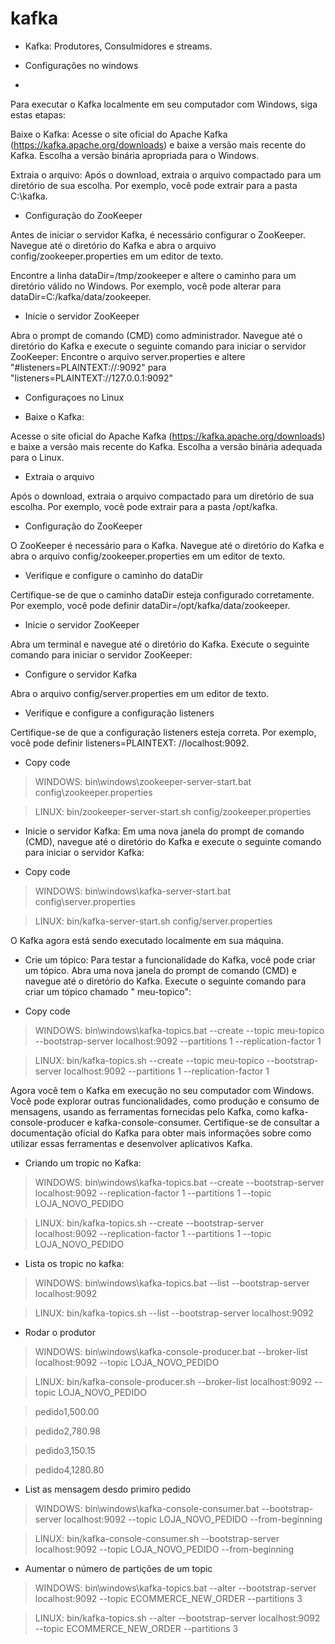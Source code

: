 # kafka

- Kafka: Produtores, Consulmidores e streams.


- Configurações no windows
-

Para executar o Kafka localmente em seu computador com Windows, siga estas etapas:

Baixe o Kafka: Acesse o site oficial do Apache Kafka (https://kafka.apache.org/downloads) e baixe a versão mais recente
do Kafka. Escolha a versão binária apropriada para o Windows.

Extraia o arquivo: Após o download, extraia o arquivo compactado para um diretório de sua escolha. Por exemplo, você
pode extrair para a pasta C:\kafka.

- Configuração do ZooKeeper

Antes de iniciar o servidor Kafka, é necessário configurar o ZooKeeper. Navegue até o diretório do Kafka e abra o
arquivo config/zookeeper.properties em um editor de texto.

Encontre a linha dataDir=/tmp/zookeeper e altere o caminho para um diretório válido no Windows. Por exemplo, você pode
alterar para dataDir=C:/kafka/data/zookeeper.

- Inicie o servidor ZooKeeper

Abra o prompt de comando (CMD) como administrador. Navegue até o diretório do Kafka e execute o seguinte comando para
iniciar o servidor ZooKeeper:
Encontre o arquivo server.properties e altere "#listeners=PLAINTEXT://:9092" para "listeners=PLAINTEXT://127.0.0.1:9092"

- Configuraçoes no Linux

- Baixe o Kafka:

Acesse o site oficial do Apache Kafka (https://kafka.apache.org/downloads) e baixe a versão mais recente do Kafka.
Escolha a versão binária adequada para o Linux.

- Extraia o arquivo

Após o download, extraia o arquivo compactado para um diretório de sua escolha. Por exemplo, você pode extrair para a
pasta /opt/kafka.

- Configuração do ZooKeeper

O ZooKeeper é necessário para o Kafka. Navegue até o diretório do Kafka e abra o arquivo config/zookeeper.properties em
um editor de texto.

- Verifique e configure o caminho do dataDir

Certifique-se de que o caminho dataDir esteja configurado corretamente. Por exemplo, você pode definir
dataDir=/opt/kafka/data/zookeeper.

- Inicie o servidor ZooKeeper

Abra um terminal e navegue até o diretório do Kafka. Execute o seguinte comando para iniciar o servidor ZooKeeper:

- Configure o servidor Kafka

Abra o arquivo config/server.properties em um editor de texto.

- Verifique e configure a configuração listeners

Certifique-se de que a configuração listeners esteja correta. Por exemplo, você pode definir listeners=PLAINTEXT:
//localhost:9092.

- Copy code

> WINDOWS: bin\windows\zookeeper-server-start.bat config\zookeeper.properties

> LINUX: bin/zookeeper-server-start.sh config/zookeeper.properties

- Inicie o servidor Kafka: Em uma nova janela do prompt de comando (CMD), navegue até o diretório do Kafka e execute o
  seguinte comando para iniciar o servidor Kafka:

- Copy code

> WINDOWS: bin\windows\kafka-server-start.bat config\server.properties

> LINUX: bin/kafka-server-start.sh config/server.properties

O Kafka agora está sendo executado localmente em sua máquina.

- Crie um tópico: Para testar a funcionalidade do Kafka, você pode criar um tópico. Abra uma nova janela do prompt de
  comando (CMD) e navegue até o diretório do Kafka. Execute o seguinte comando para criar um tópico chamado "
  meu-topico":

- Copy code

> WINDOWS: bin\windows\kafka-topics.bat --create --topic meu-topico --bootstrap-server localhost:9092 --partitions 1
> --replication-factor 1

> LINUX: bin/kafka-topics.sh --create --topic meu-topico --bootstrap-server localhost:9092 --partitions 1
> --replication-factor 1

Agora você tem o Kafka em execução no seu computador com Windows. Você pode explorar outras funcionalidades, como
produção e consumo de mensagens, usando as ferramentas fornecidas pelo Kafka, como kafka-console-producer e
kafka-console-consumer. Certifique-se de consultar a documentação oficial do Kafka para obter mais informações sobre
como utilizar essas ferramentas e desenvolver aplicativos Kafka.

- Criando um tropic no Kafka:

> WINDOWS: bin\windows\kafka-topics.bat --create --bootstrap-server localhost:9092 --replication-factor 1 --partitions 1
> --topic LOJA_NOVO_PEDIDO

> LINUX: bin/kafka-topics.sh --create --bootstrap-server localhost:9092 --replication-factor 1 --partitions 1 --topic
> LOJA_NOVO_PEDIDO

- Lista os tropic no kafka:

> WINDOWS: bin\windows\kafka-topics.bat --list --bootstrap-server localhost:9092

> LINUX: bin/kafka-topics.sh --list --bootstrap-server localhost:9092

- Rodar o produtor

> WINDOWS: bin\windows\kafka-console-producer.bat --broker-list localhost:9092 --topic LOJA_NOVO_PEDIDO

> LINUX: bin/kafka-console-producer.sh --broker-list localhost:9092 --topic LOJA_NOVO_PEDIDO

> pedido1,500.00

> pedido2,780.98

> pedido3,150.15

> pedido4,1280.80

- List as mensagem desdo primiro pedido

> WINDOWS: bin\windows\kafka-console-consumer.bat --bootstrap-server localhost:9092 --topic LOJA_NOVO_PEDIDO
> --from-beginning

> LINUX: bin/kafka-console-consumer.sh --bootstrap-server localhost:9092 --topic LOJA_NOVO_PEDIDO --from-beginning

- Aumentar o número de partições de um topic

> WINDOWS: bin\windows\kafka-topics.bat --alter --bootstrap-server localhost:9092 --topic ECOMMERCE_NEW_ORDER
> --partitions 3

> LINUX: bin/kafka-topics.sh --alter --bootstrap-server localhost:9092 --topic ECOMMERCE_NEW_ORDER --partitions 3

